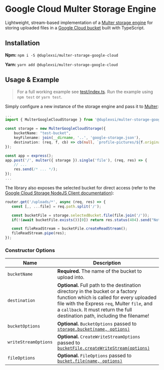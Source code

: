 # Google Cloud Multer Storage Engine
Lightweight, stream-based implementation of a [Multer storage engine](https://www.npmjs.com/package/multer) for storing uploaded files in a [Google Cloud bucket](https://cloud.google.com/storage) built with TypeScript.

## Installation
**Npm:**
`npm i -S @duplexsi/multer-storage-google-cloud`


**Yarn:**
`yarn add @duplexsi/multer-storage-google-cloud`

## Usage & Example
> For a full working example see [test/index.ts](test/index.ts). Run the example using `npm test` or `yarn test`.

Simply configure a new instance of the storage engine and pass it to [Multer](https://www.npmjs.com/package/multer):

```ts
...
import { MulterGoogleCloudStorage } from '@duplexsi/multer-storage-google-cloud';

const storage = new MulterGoogleCloudStorage({
	bucketName: "test-bucket",
	keyFilename: join(__dirname, '..', 'google-storage.json'),
	destination: (req, f, cb) => cb(null, `profile-pictures/${f.originalname}`)
});

const app = express();
app.post('/', multer({ storage }).single('file'), (req, res) => {
	// ...
	res.send(/* ... */);
});
...
```
The library also exposes the selected bucket for direct access (refer to the [Google Cloud Storage NodeJS Client documentation](https://googleapis.dev/nodejs/storage/latest/index.html)):
 ```ts
router.get('/uploads/*', async (req, res) => {
	const [,, ...file] = req.path.split('/');

	const bucketFile = storage.selectedBucket.file(file.join('/'));
	if(!(await bucketFile.exists())[0]) return res.status(404).send("Not Found");

	const fileReadStream = bucketFile.createReadStream();
	fileReadStream.pipe(res);
});
 ```

### Constructor Options
|       Name           |                     Description                                                                                                                                                                                                                           |
|----------------------|-----------------------------------------------------------------------------------------------------------------------------------------------------------------------------------------------------------------------------------------------------------|
| `bucketName`         | **Required.** The name of the bucket to upload into.                                                                                                                                                                                                      |
| `destination`        | **Optional.** Full path to the destination directory in the bucket or a factory function which is called for every uploaded file with the Express `req`, Multer `file`, and a `callback`. It must return the full destination path, including the filename! |
| `bucketOptions`      | **Optional.** `BucketOptions` passed to [`storage.bucket(name, options)`](https://googleapis.dev/nodejs/storage/latest/Storage.html#bucket)                                                                                                               |
| `writeStreamOptions` | **Optional.** `CreateWriteStreamOptions` passed to [`bucketFile.createWriteStream(options)`](https://googleapis.dev/nodejs/storage/latest/File.html#createWriteStream)                                                                                    |
| `fileOptions`        | **Optional.** `FileOptions` passed to [`bucket.file(name, options)`](https://googleapis.dev/nodejs/storage/latest/Bucket.html#file)                                                                                                                       |
